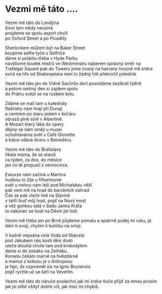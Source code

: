# Vezmi mě táto ....

Vezmi mě táto do Londýna  
život tam nikdy neusíná    
projdeme se spolu aspoň chvíli  
po Oxford Street a po Picadilly  

Sherlockem můžem být na Baker Street  
koupíme selfie tyče u Selfriče  
dáme si polárku třeba v Hyde Parku  
navštivme koutek mistrů ve Westminstru
naberem správný směr na Trafalgar Square
pak do Toweru jsme zvaný na havrany 
hrozně mě srdce svírá na hře od Shakespeara
není to žádný trik překročit poledník

Vezmi mě táto jen do Vídně
Sachrův dort posnídáme šestkrát týdně  
a potom sedmý den si zajdem spolu  
do Prátru svézt se na ruském kolu.

Zdáme se malí tam u katedrály  
flašinety nám hrají při Dunaji  
a centrem po staru jedem v kočáru  
obrazů plné síně v Albertině.  
A Mozart který láká do opery  
dějiny se nám smějí u muzeí  
ochutnáváme svět v Café Gloriette  
a kdosi vdává dceru v Belvedéru.

Vezmi mě táto do Bratislavy  
říkala máma, že se stavíš  
za týden, za dva, do měsíce    
jen co tě propustí z nemocnice.  

Exkurze nám začíná u Martina  
hudbou to žije u filharmonie  
svět u nohou nám leží pod Michalskou věží  
pak vem mě na hrad do barokních zahrad  
Čas se pak vleče líně na Slavíně  
v talíři buď můj host, pojď na Nový most  
a věž gotikou sálá v Sadu Janka Kráľa  
to nakonec se hodí na Děvín jet lodí.

Vezmi mě třeba jen po Brně
půjdeme pomalu a opatrně
podej mi ruku, já dám ti svoji,
chytím ti kuličku na orloji.

V kašně vepsána celá Voda od Skácela    
pod Jakubem nás kosti děsí dosti  
uteče dlouhá chvíle tam pod krokodýlem  
dáme si do zobáku na Zelňáku.  
Kometu čekám marně na hvězdárně  
a mamut z kokosu je v Antroposu  
je fajn, že vzpomněl sis na Ignis Brunensis   
pojď rychle už se šeří na Veveřím.

Vezmi mě táto do náruče
poslechni jak mi srdce tluče
přijď za mnou prosím jak jsi slíbil
vždyť dobře víš, jak moc mi chybíš.





